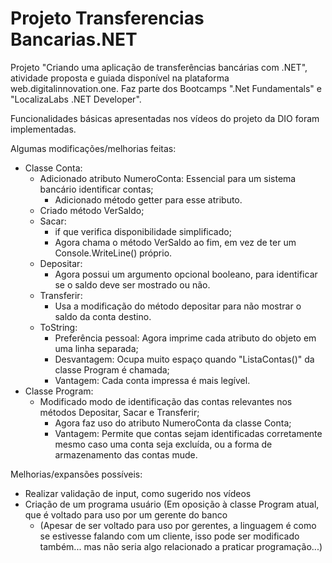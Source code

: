 # Projeto Transferencias Bancarias.NET
 Projeto "Criando uma aplicação de transferências bancárias com .NET", atividade proposta e guiada disponível na plataforma web.digitalinnovation.one. Faz parte dos Bootcamps ".Net Fundamentals" e "LocalizaLabs .NET Developer".
 
 Funcionalidades básicas apresentadas nos vídeos do projeto da DIO foram implementadas.

Algumas modificações/melhorias feitas:
 
 -  Classe Conta:
    - Adicionado atributo NumeroConta: Essencial para um sistema bancário identificar contas;
        - Adicionado método getter para esse atributo.
    - Criado método VerSaldo;
    - Sacar:
        - if que verifica disponibilidade simplificado;
        - Agora chama o método VerSaldo ao fim, em vez de ter um Console.WriteLine() próprio.
    - Depositar:
        - Agora possui um argumento opcional booleano, para identificar se o saldo deve ser mostrado ou não.
    - Transferir:
        - Usa a modificação do método depositar para não mostrar o saldo da conta destino.
    - ToString:
        - Preferência pessoal: Agora imprime cada atributo do objeto em uma linha separada;
        - Desvantagem: Ocupa muito espaço quando "ListaContas()" da classe Program é chamada;
        - Vantagem: Cada conta impressa é mais legível.
 - Classe Program:
    - Modificado modo de identificação das contas relevantes nos métodos Depositar, Sacar e Transferir;
        - Agora faz uso do atributo NumeroConta da classe Conta;
        - Vantagem: Permite que contas sejam identificadas corretamente mesmo caso uma conta seja excluída, ou a forma de armazenamento das contas mude.
        
 Melhorias/expansões possíveis:
 
  - Realizar validação de input, como sugerido nos vídeos
  - Criação de um programa usuário (Em oposição à classe Program atual, que é voltado para uso por um gerente do banco
     - (Apesar de ser voltado para uso por gerentes, a linguagem é como se estivesse falando com um cliente, isso pode ser modificado também... mas não seria algo relacionado a praticar programação...)
